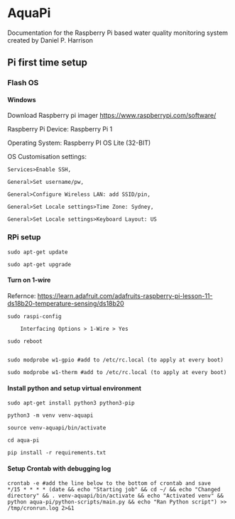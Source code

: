 # AquaPi
Documentation for the Raspberry Pi based water quality monitoring system created by Daniel P. Harrison


## Pi first time setup
### Flash OS
#### Windows
Download Raspberry pi imager https://www.raspberrypi.com/software/

Raspberry Pi Device: Raspberry Pi 1

Operating System: Raspberry PI OS Lite (32-BIT)

OS Customisation settings: 

	Services>Enable SSH, 

	General>Set username/pw, 

	General>Configure Wireless LAN: add SSID/pin, 

	General>Set Locale settings>Time Zone: Sydney, 

	General>Set Locale settings>Keyboard Layout: US

### RPi setup
	sudo apt-get update

	sudo apt-get upgrade

#### Turn on 1-wire

Refernce: https://learn.adafruit.com/adafruits-raspberry-pi-lesson-11-ds18b20-temperature-sensing/ds18b20

	sudo raspi-config

		Interfacing Options > 1-Wire > Yes

	sudo reboot


	sudo modprobe w1-gpio #add to /etc/rc.local (to apply at every boot)

	sudo modprobe w1-therm #add to /etc/rc.local (to apply at every boot)

#### Install python and setup virtual environment

	sudo apt-get install python3 python3-pip

	python3 -m venv venv-aquapi

	source venv-aquapi/bin/activate

	cd aqua-pi

	pip install -r requirements.txt
#### Setup Crontab with debugging log
	crontab -e #add the line below to the bottom of crontab and save
 	*/15 * * * * (date && echo "Starting job" && cd ~/ && echo "Changed directory" && . venv-aquapi/bin/activate && echo "Activated venv" && python aqua-pi/python-scripts/main.py && echo "Ran Python script") >> /tmp/cronrun.log 2>&1
